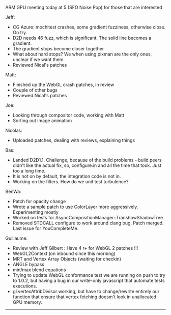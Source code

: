 ARM GPU meeting today at 5 (SFO Noise Pop) for those that are interested


Jeff:
* CG Azure: mochitest crashes, some gradient fuzziness, otherwise close.  On try.
* D2D needs 46 fuzz, which is significant.  The solid line becomes a gradient.
* The gradient stops become closer together
* What about hard stops?  We when using pixman are the only ones, unclear if we want them.
* Reviewed Nical's patches

Matt:
* Finished up the WebGL crash patches, in review
* Couple of other bugs
* Reviewed Nical's patches

Joe:
* Looking through compositor code, working with Matt
* Sorting out image animation

Nicolas:
* Uploaded patches, dealing with reviews, explaining things

Bas:
* Landed D2D1.1.  Challenge, because of the build problems - build peers didn't like the actual fix, so, configure.in and all the time that took.  Just too a long time.
* It is not on by default, the integration code is not in.
* Working on the filters.  How do we unit test turbulence?

BenWa:
* Patch for opacity change
* Wrote a sample patch to use ColorLayer more aggressively. Experimenting mostly
* Worked on tests for AsyncCompositionManager::TranshowShadowTree
* Removed STDCALL configure to work around clang bug. Patch merged. Last issue for YouCompleteMe.

Guillaume:
* Review with Jeff Gilbert : Have 4 r+ for WebGL 2 patches !!!
* WebGL2Context (on inbound since this morning)
* MRT and Vertex Array Objects (waiting for checkin)
* ANGLE bypass
* min/max blend equations
* Trying to update WebGL conformance test we are running on push to try to 1.0.2, but having a bug in our write-only javascript that automate tests executions.
* gl.vertexAttribDivisor working, but have to change/rewrite entirely our function that ensure that vertex fetching doesm't look in unallocated GPU memory.

________________


